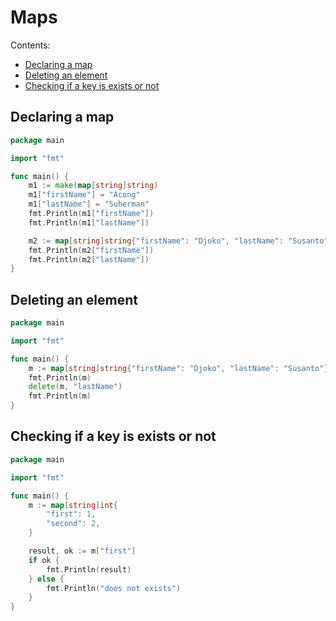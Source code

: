 # Maps

Contents:

- [Declaring a map](#declaring-a-map)
- [Deleting an element](#deleting-an-element)
- [Checking if a key is exists or not](#checking-if-a-key-is-exists-or-not)

## Declaring a map

```go
package main

import "fmt"

func main() {
	m1 := make(map[string]string)
	m1["firstName"] = "Acong"
	m1["lastName"] = "Suherman"
	fmt.Println(m1["firstName"])
	fmt.Println(m1["lastName"])

	m2 := map[string]string{"firstName": "Djoko", "lastName": "Susanto"}
	fmt.Println(m2["firstName"])
	fmt.Println(m2["lastName"])
}
```

## Deleting an element

```go
package main

import "fmt"

func main() {
	m := map[string]string{"firstName": "Djoko", "lastName": "Susanto"}
	fmt.Println(m)
	delete(m, "lastName")
	fmt.Println(m)
}
```

## Checking if a key is exists or not

```go
package main

import "fmt"

func main() {
	m := map[string]int{
		"first": 1,
		"second": 2,
	}

	result, ok := m["first"]
	if ok {
		fmt.Println(result)
	} else {
		fmt.Println("does not exists")
	}
}
```
